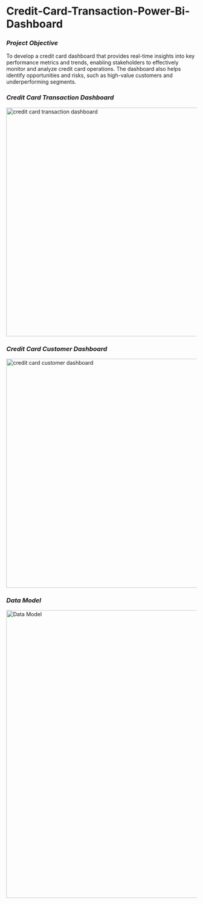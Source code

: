 # Credit-Card-Transaction-Power-Bi-Dashboard

### *Project Objective*
To develop a credit card dashboard that provides real-time insights into key performance metrics and trends, enabling stakeholders to effectively monitor and analyze credit card operations. The dashboard also helps identify opportunities and risks, such as high-value customers and underperforming segments.

### *Credit Card Transaction Dashboard*
<img width="604" alt="credit card transaction dashboard" src="https://github.com/user-attachments/assets/9352ba22-59ca-40b8-8121-0102315756d2" />


### *Credit Card Customer Dashboard*
<img width="605" alt="credit card customer dashboard" src="https://github.com/user-attachments/assets/81d662b3-85a9-49bb-b24c-de2ae9a612d6" />



### *Data Model*
<img width="760" alt="Data Model" src="https://github.com/user-attachments/assets/5a878bc2-68c7-40d6-a8ae-52f80da7f7dd" />





